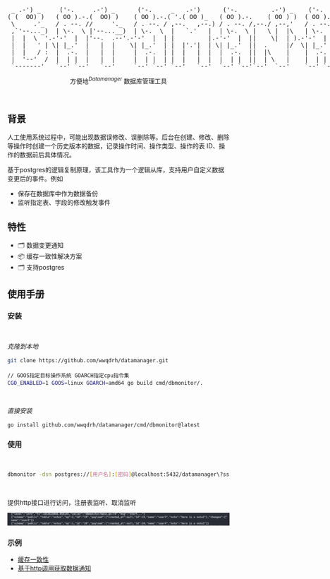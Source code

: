 <p align='center'>
  <pre style="float:left;"> _ .-') _     ('-.     .-') _      ('-.     _   .-')      ('-.         .-') _    ('-.                   ('-.  _  .-')   
( (  OO) )   ( OO ).-.(  OO) )    ( OO ).-.( '.( OO )_   ( OO ).-.    ( OO ) )  ( OO ).-.             _(  OO)( \( -O )  
 \     .'_   / . --. //     '._   / . --. / ,--.   ,--.) / . --. /,--./ ,--,'   / . --. /  ,----.    (,------.,------.  
 ,`'--..._)  | \-.  \ |'--...__)  | \-.  \  |   `.'   |  | \-.  \ |   \ |  |\   | \-.  \  '  .-./-')  |  .---'|   /`. ' 
 |  |  \  '.-'-'  |  |'--.  .--'.-'-'  |  | |         |.-'-'  |  ||    \|  | ).-'-'  |  | |  |_( O- ) |  |    |  /  | | 
 |  |   ' | \| |_.'  |   |  |    \| |_.'  | |  |'.'|  | \| |_.'  ||  .     |/  \| |_.'  | |  | .--, \(|  '--. |  |_.' | 
 |  |   / :  |  .-.  |   |  |     |  .-.  | |  |   |  |  |  .-.  ||  |\    |    |  .-.  |(|  | '. (_/ |  .--' |  .  '.' 
 |  '--'  /  |  | |  |   |  |     |  | |  | |  |   |  |  |  | |  ||  | \   |    |  | |  | |  '--'  |  |  `---.|  |\  \  
 `-------'   `--' `--'   `--'     `--' `--' `--'   `--'  `--' `--'`--'  `--'    `--' `--'  `------'   `------'`--' '--' </pre>
</p>

<p align='center'>
方便地<sup><em>Datamanager</em></sup> 数据库管理工具
<br> 
</p>

<br>

## 背景

人工使用系统过程中，可能出现数据误修改、误删除等。后台在创建、修改、删除等操作时创建一个历史版本的数据，记录操作时间、操作类型、操作的表 ID、操作的数据前后具体情况。

基于postgres的逻辑复制原理，该工具作为一个逻辑从库，支持用户自定义数据变更后的事件。例如

- 保存在数据库中作为数据备份
- 监听指定表、字段的修改触发事件

## 特性

- 🗂 数据变更通知
- 📦 缓存一致性解决方案
- 🗂 支持postgres

## 使用手册
### 安装
<br>

*克隆到本地*

```bash
git clone https://github.com/wwqdrh/datamanager.git

// GOOS指定目标操作系统 GOARCH指定cpu指令集
CGO_ENABLED=1 GOOS=linux GOARCH=amd64 go build cmd/dbmonitor/.
```
<br>

*直接安装*

```bash
go install github.com/wwqdrh/datamanager/cmd/dbmonitor@latest
```

### 使用
<br>

```bash
dbmonitor -dsn postgres://[用户名]:[密码]@localhost:5432/datamanager\?sslmode=disable
```
<br>

提供http接口进行访问，注册表监听、取消监听
<br>

<img src="./assets/img/示例.png" />
<br>

### 示例

- [缓存一致性](./examples/cacheupdate/README.md)
- [基于http调用获取数据通知](./examples/httpnotify/README.md)
